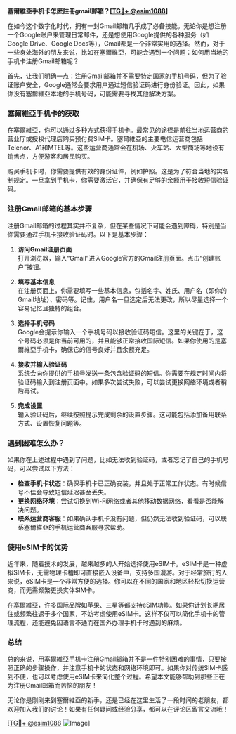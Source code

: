 **塞爾維亞手机卡怎麽註冊gmail郵箱？[[TG💪+ @esim1088](https://t.me/s/esim1088)]**

在如今这个数字化时代，拥有一封Gmail邮箱几乎成了必备技能。无论你是想注册一个Google账户来管理日常邮件，还是想使用Google提供的各种服务（如Google Drive、Google Docs等），Gmail都是一个非常实用的选择。然而，对于一些身处海外的朋友来说，比如在塞爾維亞，可能会遇到一个问题：如何用当地的手机卡注册Gmail邮箱呢？

首先，让我们明确一点：注册Gmail邮箱并不需要特定国家的手机号码，但为了验证账户安全，Google通常会要求用户通过短信验证码进行身份验证。因此，如果你没有塞爾維亞本地的手机号码，可能需要寻找其他解决方案。

### 塞爾維亞手机卡的获取

在塞爾維亞，你可以通过多种方式获得手机卡。最常见的途径是前往当地运营商的营业厅或授权代理店购买预付费SIM卡。塞爾維亞的主要电信运营商包括Telenor、A1和MTEL等。这些运营商通常会在机场、火车站、大型商场等地设有销售点，方便游客和居民购买。

购买手机卡时，你需要提供有效的身份证件，例如护照。这是为了符合当地的实名制规定。一旦拿到手机卡，你需要激活它，并确保有足够的余额用于接收短信验证码。

### 注册Gmail邮箱的基本步骤

注册Gmail邮箱的过程其实并不复杂，但在某些情况下可能会遇到障碍，特别是当你需要通过手机卡接收验证码时。以下是基本步骤：

1. **访问Gmail注册页面**  
   打开浏览器，输入“Gmail”进入Google官方的Gmail注册页面。点击“创建账户”按钮。

2. **填写基本信息**  
   在注册页面上，你需要填写一些基本信息，包括名字、姓氏、用户名（即你的Gmail地址）、密码等。记住，用户名一旦选定后无法更改，所以尽量选择一个容易记忆且独特的组合。

3. **选择手机号码**  
   Google会提示你输入一个手机号码以接收验证码短信。这里的关键在于，这个号码必须是你当前可用的，并且能够正常接收国际短信。如果你使用的是塞爾維亞手机卡，确保它的信号良好并且余额充足。

4. **接收并输入验证码**  
   系统会向你提供的手机号发送一条包含验证码的短信。你需要在规定时间内将验证码输入到注册页面中。如果多次尝试失败，可以尝试更换网络环境或者稍后再试。

5. **完成设置**  
   输入验证码后，继续按照提示完成剩余的设置步骤。这可能包括添加备用联系方式、设置恢复问题等。

### 遇到困难怎么办？

如果你在上述过程中遇到了问题，比如无法收到验证码，或者忘记了自己的手机号码，可以尝试以下方法：

- **检查手机卡状态**：确保手机卡已正确安装，并且处于正常工作状态。有时候信号不佳会导致短信延迟甚至丢失。
- **更换网络环境**：尝试切换到Wi-Fi网络或者其他移动数据网络，看看是否能解决问题。
- **联系运营商客服**：如果确认手机卡没有问题，但仍然无法收到验证码，可以联系塞爾維亞的手机运营商客服寻求帮助。

### 使用eSIM卡的优势

近年来，随着技术的发展，越来越多的人开始选择使用eSIM卡。eSIM卡是一种虚拟SIM卡，无需物理卡槽即可直接嵌入设备中，支持多国漫游。对于经常旅行的人来说，eSIM卡是一个非常方便的选择。你可以在不同的国家和地区轻松切换运营商，而无需频繁更换实体SIM卡。

在塞爾維亞，许多国际品牌如苹果、三星等都支持eSIM功能。如果你计划长期居住或频繁往返于多个国家，不妨考虑使用eSIM卡。这样不仅可以简化手机卡的管理流程，还能避免因语言不通而在国外办理手机卡时遇到的麻烦。

### 总结

总的来说，用塞爾維亞手机卡注册Gmail邮箱并不是一件特别困难的事情，只要按照正确的步骤操作，并注意手机卡的状态和网络环境即可。如果你对传统SIM卡感到不便，也可以考虑使用eSIM卡来简化整个过程。希望本文能够帮助到那些正在为注册Gmail邮箱而苦恼的朋友！

无论你是刚刚来到塞爾維亞的新手，还是已经在这里生活了一段时间的老朋友，都欢迎加入我们的讨论！如果有任何疑问或经验分享，都可以在评论区留言交流哦！

[[TG💪+ @esim1088](https://t.me/s/esim1088) ![Image](https://i.postimg.cc/4NQfJmqS/Snipaste-2025-05-13-00-14-12.png)]